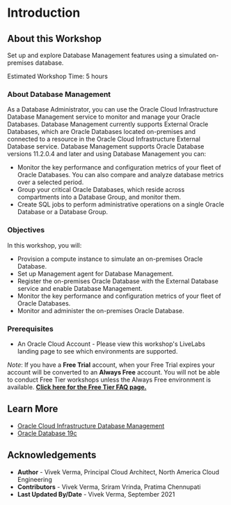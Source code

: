 ﻿# Introduction

## About this Workshop
Set up and explore Database Management features using a simulated on-premises database.

Estimated Workshop Time: 5 hours

### About Database Management
As a Database Administrator, you can use the Oracle Cloud Infrastructure Database Management service to monitor and manage your Oracle Databases. Database Management currently supports External Oracle Databases, which are Oracle Databases located on-premises and connected to a resource in the Oracle Cloud Infrastructure External Database service. Database Management supports Oracle Database versions 11.2.0.4 and later and using Database Management you can:

* Monitor the key performance and configuration metrics of your fleet of Oracle Databases. You can also compare and analyze database metrics over a selected period.
* Group your critical Oracle Databases, which reside across compartments into a Database Group, and monitor them.
* Create SQL jobs to perform administrative operations on a single Oracle Database or a Database Group.


### Objectives

In this workshop, you will:
* Provision a compute instance to simulate an on-premises Oracle Database.
* Set up Management agent for Database Management.
* Register the on-premises Oracle Database with the External Database service and enable Database Management.
* Monitor the key performance and configuration metrics of your fleet of Oracle Databases.
* Monitor and administer the on-premises Oracle Database.

### Prerequisites

* An Oracle Cloud Account - Please view this workshop's LiveLabs landing page to see which environments are supported.

*Note*: If you have a **Free Trial** account, when your Free Trial expires your account will be converted to an **Always Free** account. You will not be able to conduct Free Tier workshops unless the Always Free environment is available. **[Click here for the Free Tier FAQ page.](https://www.oracle.com/cloud/free/faq.html)**

## Learn More
- [Oracle Cloud Infrastructure Database Management]( https://www.oracle.com/manageability/database-management/)
- [Oracle Database 19c](https://www.oracle.com/database/)

## Acknowledgements

- **Author** - Vivek Verma, Principal Cloud Architect, North America Cloud Engineering
- **Contributors** - Vivek Verma, Sriram Vrinda, Pratima Chennupati
- **Last Updated By/Date** - Vivek Verma, September 2021
